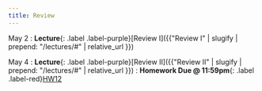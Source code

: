 ```yaml
---
title: Review
---
```


May 2
: **Lecture**{: .label .label-purple}[Review I]({{"Review I" | slugify | prepend: "/lectures/#" | relative_url }})

May 4
: **Lecture**{: .label .label-purple}[Review II]({{"Review II" | slugify | prepend: "/lectures/#" | relative_url }})
: **Homework Due @ 11:59pm**{: .label .label-red}[HW12](#)